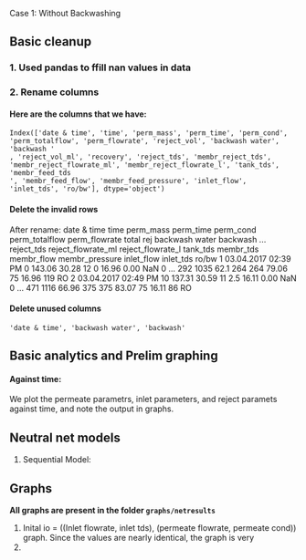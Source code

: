 Case 1: Without Backwashing

## Basic cleanup

### 1. Used pandas to ffill nan values in data

### 2. Rename columns
#### Here are the columns that we have:
```
Index(['date & time', 'time', 'perm_mass', 'perm_time', 'perm_cond', 'perm_totalflow', 'perm_flowrate', 'reject_vol', 'backwash water', 'backwash '
, 'reject_vol_ml', 'recovery', 'reject_tds', 'membr_reject_tds', 'membr_reject_flowrate_ml', 'membr_reject_flowrate_l', 'tank_tds', 'membr_feed_tds
', 'membr_feed_flow', 'membr_feed_pressure', 'inlet_flow', 'inlet_tds', 'ro/bw'], dtype='object')
```

#### Delete the invalid rows
After rename: 
            date & time time perm_mass perm_time perm_cond perm_totalflow perm_flowrate total rej backwash water backwash   ...  reject_tds reject_flowrate_ml reject_flowrate_l tank_tds membr_tds membr_flow membr_pressure inlet_flow inlet_tds ro/bw
1   03.04.2017 02:39 PM    0    143.06     30.28        12              0         16.96      0.00            NaN         0  ...         292               1035              62.1      264       264      79.06             75      16.96       119    RO
2   03.04.2017 02:49 PM   10    137.31     30.59        11            2.5         16.11      0.00            NaN         0  ...         471               1116             66.96      375       375      83.07             75      16.11        86    RO

#### Delete unused columns
`'date & time', 'backwash water', 'backwash'`


## Basic analytics and Prelim graphing
#### Against time:
We plot the permeate parametrs, inlet parameters, and reject paramets against time, and note the output in graphs.

## Neutral net models
1. Sequential Model:



## Graphs
**All graphs are present in the folder `graphs/netresults`**
1. Inital io = ((Inlet flowrate, inlet tds), (permeate flowrate, permeate cond)) graph. Since the values are nearly identical,
	the graph is very 
2. 